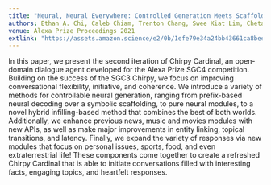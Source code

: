 ```yaml
---
title: "Neural, Neural Everywhere: Controlled Generation Meets Scaffolded, Structured Dialogue"
authors: Ethan A. Chi, Caleb Chiam, Trenton Chang, Swee Kiat Lim, Chetanya Rastogi, Alexander Iyabor, Yutong He, Hari Sowrirajan, Avanika Narayan, Jillian Tang, Haojun Li, Ashwin Paranjape, and Christopher D. Manning 
venue: Alexa Prize Proceedings 2021
extlink: "https://assets.amazon.science/e2/0b/1efe79e34a24bb43661ca8beeb86/neural-neural-everywhere-controlled-generation-meets-scaffolded-structured-dialogue.pdf"
---
```

In this paper, we present the second iteration of Chirpy Cardinal, an open-domain dialogue agent developed for the Alexa Prize SGC4 competition. Building on the success of the SGC3 Chirpy, we focus on improving conversational flexibility, initiative, and coherence. We introduce a variety of methods for controllable neural generation, ranging from prefix-based neural decoding over a symbolic scaffolding, to pure neural modules, to a novel hybrid infilling-based method that combines the best of both worlds. Additionally, we enhance previous news, music and movies modules with new APIs, as well as make major improvements in entity linking, topical transitions, and latency. Finally, we expand the variety of responses via new modules that focus on personal issues, sports, food, and even extraterrestrial life!  These components come together to create a refreshed Chirpy Cardinal that is able to initiate conversations filled with interesting facts, engaging topics, and heartfelt responses.
